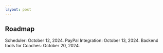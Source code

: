 ```yaml
---
layout: post
---
```

## Roadmap
Scheduler: October 12, 2024.
PayPal Integration: October 13, 2024.
Backend tools for Coaches: October 20, 2024.
